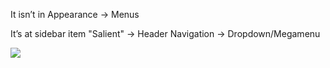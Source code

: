 
It isn’t in Appearance → Menus

It’s at sidebar item "Salient" → Header Navigation → Dropdown/Megamenu

![](BXT76xZ.png)
